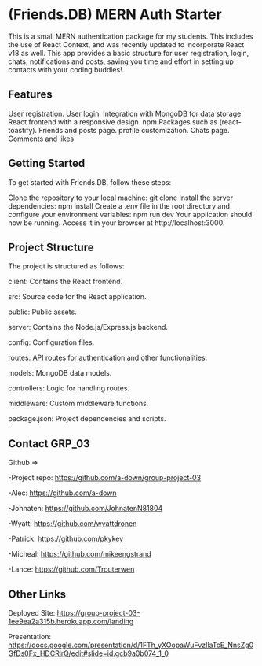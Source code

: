# (Friends.DB) MERN Auth Starter 
This is a small MERN authentication package for my students. This includes the use of React Context, and was recently updated to incorporate React v18 as well. This app provides a basic structure for user registration, login, chats, notifications and posts, saving you time and effort in setting up contacts with your coding buddies!.

## Features
User registration.
User login.
Integration with MongoDB for data storage.
React frontend with a responsive design.
npm Packages such as (react-toastify).
Friends and posts page.
profile customization.
Chats page. 
Comments and likes

## Getting Started
To get started with Friends.DB, follow these steps:

Clone the repository to your local machine:
git clone 
Install the server dependencies:
npm install
Create a .env file in the root directory and configure your environment variables:
npm run dev
Your application should now be running. Access it in your browser at http://localhost:3000.

## Project Structure
The project is structured as follows:

client: Contains the React frontend.

src: Source code for the React application.

public: Public assets.

server: Contains the Node.js/Express.js backend.

config: Configuration files.

routes: API routes for authentication and other functionalities.

models: MongoDB data models.

controllers: Logic for handling routes.

middleware: Custom middleware functions.

package.json: Project dependencies and scripts.



## Contact GRP_03
Github =>

-Project repo: https://github.com/a-down/group-project-03


-Alec: https://github.com/a-down


-Johnaten: https://github.com/JohnatenN81804  


-Wyatt: https://github.com/wyattdronen


-Patrick: https://github.com/pkykev


-Micheal: https://github.com/mikeengstrand


-Lance: https://github.com/Trouterwen

## Other Links 

Deployed Site: https://group-project-03-1ee9ea2a315b.herokuapp.com/landing

Presentation: https://docs.google.com/presentation/d/1FTh_yXOopaWuFvzIlaTcE_NnsZg0GfDs0Fx_HDCRirQ/edit#slide=id.gcb9a0b074_1_0








<!-- # MERN Auth Starter

This is a small MERN authentication package for my students. This includes the use of React Context, and was recently updated to incorporate React v18 as well.

## Instructions 

- Clone the repo
- Run `npm install` 
- In development mode, launch with `npm run develop`




attributes for later -->


